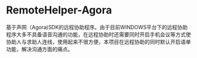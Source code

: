 # RemoteHelper-Agora
基于声网（Agora)SDK的远程协助程序。由于目前WINDOWS平台下的远程协助程序大多不具备语音沟通的功能，在远程协助时还需要同时开启手机会议等方式使协助人与求助人连线，使用起来不很方便，本项目在远程协助的同时默认开启语单功能，解决沟通方面的痛点。
